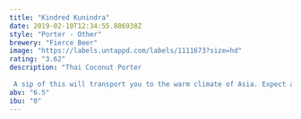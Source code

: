 ```yaml
---
title: "Kindred Kunindra"
date: 2019-02-10T12:34:55.886938Z
style: "Porter - Other"
brewery: "Fierce Beer"
image: "https://labels.untappd.com/labels/1111673?size=hd"
rating: "3.62"
description: "Thai Coconut Porter  A sip of this will transport you to the warm climate of Asia. Expect a smooth mouthfeel and bold flavours in this robust porter. The cooling coconut, Kaffir Lime, spices and Cayenne heat will dance on your tongue like the Chinese Dragon. This is proper Fierce!"
abv: "6.5"
ibu: "0"
---
```

